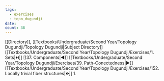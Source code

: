 ```yaml
---
tags:
  - exercises
  - topo_dugundji
date: 
count: 38
---
```

[[Directory]], [[Textbooks/Undergraduate/Second Year/Topology Dugundji/Topology Dugundji|Subject Directory]]
[[Textbooks/Undergraduate/Second Year/Topology Dugundji/Exercises/1. Sets|🞀🞀]] [[37. Components|◀]] [[Textbooks/Undergraduate/Second Year/Topology Dugundji/Exercises/39. Path-Conectedness|▶]] [[Textbooks/Undergraduate/Second Year/Topology Dugundji/Exercises/152. Locally trivial fiber structures|🞂🞂]]
1. 